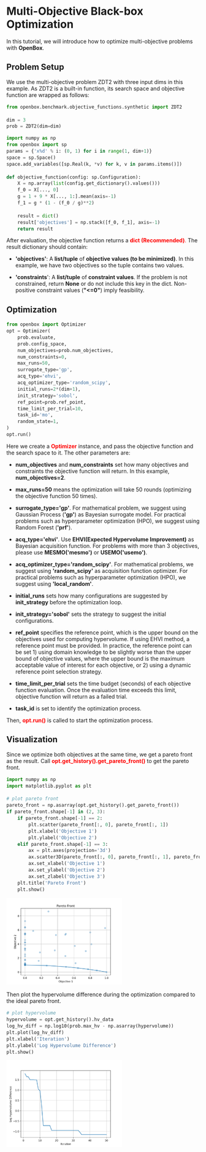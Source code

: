 # Multi-Objective Black-box Optimization

In this tutorial, we will introduce how to optimize multi-objective problems with **OpenBox**.

## Problem Setup

We use the multi-objective problem ZDT2 with three input dims in this example. As ZDT2 is a built-in function, 
its search space and objective function are wrapped as follows:

```python
from openbox.benchmark.objective_functions.synthetic import ZDT2

dim = 3
prob = ZDT2(dim=dim)
```

```python
import numpy as np
from openbox import sp
params = {'x%d' % i: (0, 1) for i in range(1, dim+1)}
space = sp.Space()
space.add_variables([sp.Real(k, *v) for k, v in params.items()])

def objective_function(config: sp.Configuration):
    X = np.array(list(config.get_dictionary().values()))
    f_0 = X[..., 0]
    g = 1 + 9 * X[..., 1:].mean(axis=-1)
    f_1 = g * (1 - (f_0 / g)**2)

    result = dict()
    result['objectives'] = np.stack([f_0, f_1], axis=-1)
    return result
```

After evaluation, the objective function returns a <font color=#FF0000>**dict (Recommended)**.</font>
The result dictionary should contain:

+ **'objectives'**: A **list/tuple** of **objective values (to be minimized)**. 
In this example, we have two objectives so the tuple contains two values.

+ **'constraints**': A **list/tuple** of **constraint values**.
If the problem is not constrained, return **None** or do not include this key in the dict.
Non-positive constraint values (**"<=0"**) imply feasibility.

## Optimization

```python
from openbox import Optimizer
opt = Optimizer(
    prob.evaluate,
    prob.config_space,
    num_objectives=prob.num_objectives,
    num_constraints=0,
    max_runs=50,
    surrogate_type='gp',
    acq_type='ehvi',
    acq_optimizer_type='random_scipy',
    initial_runs=2*(dim+1),
    init_strategy='sobol',
    ref_point=prob.ref_point,
    time_limit_per_trial=10,
    task_id='mo',
    random_state=1,
)
opt.run()
```

Here we create a <font color=#FF0000>**Optimizer**</font> instance, and pass the objective function 
and the search space to it. 
The other parameters are:

+ **num_objectives** and **num_constraints** set how many objectives and constraints the objective function will return.
In this example, **num_objectives=2**.

+ **max_runs=50** means the optimization will take 50 rounds (optimizing the objective function 50 times). 

+ **surrogate_type='gp'**. For mathematical problem, we suggest using Gaussian Process (**'gp'**) as Bayesian surrogate
model. For practical problems such as hyperparameter optimization (HPO), we suggest using Random Forest (**'prf'**).

+ **acq_type='ehvi'**. Use **EHVI(Expected Hypervolume Improvement)** as Bayesian acquisition function. For problems with more than 3 objectives, please
use **MESMO('mesmo')** or **USEMO('usemo')**.

+ **acq_optimizer_type='random_scipy'**. For mathematical problems, we suggest using **'random_scipy'** as
acquisition function optimizer. For practical problems such as hyperparameter optimization (HPO), we suggest
using **'local_random'**.

+ **initial_runs** sets how many configurations are suggested by **init_strategy** before the optimization loop.

+ **init_strategy='sobol'** sets the strategy to suggest the initial configurations.

+ **ref_point** specifies the reference point, which is the upper bound on the objectives used for computing
hypervolume. If using EHVI method, a reference point must be provided. In practice, the reference point can be
set 1) using domain knowledge to be slightly worse than the upper bound of objective values, where the upper bound is
the maximum acceptable value of interest for each objective, or 2) using a dynamic reference point selection strategy.

+ **time_limit_per_trial** sets the time budget (seconds) of each objective function evaluation. Once the 
evaluation time exceeds this limit, objective function will return as a failed trial.

+ **task_id** is set to identify the optimization process.

Then, <font color=#FF0000>**opt.run()**</font> is called to start the optimization process.

## Visualization

Since we optimize both objectives at the same time, we get a pareto front as the result.
Call <font color=#FF0000>**opt.get_history().get_pareto_front()**</font> to get the pareto front.

```python
import numpy as np
import matplotlib.pyplot as plt

# plot pareto front
pareto_front = np.asarray(opt.get_history().get_pareto_front())
if pareto_front.shape[-1] in (2, 3):
    if pareto_front.shape[-1] == 2:
        plt.scatter(pareto_front[:, 0], pareto_front[:, 1])
        plt.xlabel('Objective 1')
        plt.ylabel('Objective 2')
    elif pareto_front.shape[-1] == 3:
        ax = plt.axes(projection='3d')
        ax.scatter3D(pareto_front[:, 0], pareto_front[:, 1], pareto_front[:, 2])
        ax.set_xlabel('Objective 1')
        ax.set_ylabel('Objective 2')
        ax.set_zlabel('Objective 3')
    plt.title('Pareto Front')
    plt.show()
```

<img src="../../imgs/plot_pareto_front_zdt2.png" width="60%" class="align-center">

Then plot the hypervolume difference during the optimization compared to the ideal pareto front.

```python
# plot hypervolume
hypervolume = opt.get_history().hv_data
log_hv_diff = np.log10(prob.max_hv - np.asarray(hypervolume))
plt.plot(log_hv_diff)
plt.xlabel('Iteration')
plt.ylabel('Log Hypervolume Difference')
plt.show()
```

<img src="../../imgs/plot_hypervolume_zdt2.png" width="60%" class="align-center">

